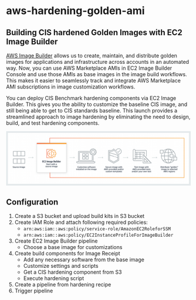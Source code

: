 # aws-hardening-golden-ami

## Building CIS hardened Golden Images with EC2 Image Builder
[AWS Image Builder](https://docs.aws.amazon.com/imagebuilder/latest/userguide/what-is-image-builder.html) allows us to create, maintain, and distribute golden images for applications and infrastructure across accounts in an automated way. Now, you can use AWS Marketplace AMIs in EC2 Image Builder Console and use those AMIs as base images in the image build workflows. This makes it easier to seamlessly track and integrate AWS Marketplace AMI subscriptions in image customization workflows.

You can deploy CIS Benchmark hardening components via EC2 Image Builder. This gives you the ability to customize the baseline CIS image, and still being able to get to CIS standards baseline. This launch provides a streamlined approach to image hardening by eliminating the need to design, build, and test hardening components.

![Hardening workflow](images/hardeningAMIs.png)

## Configuration
1. Create a S3 bucket and upload build kits in S3 bucket
2. Create IAM Role and attach following required policies:
    - `arn:aws:iam::aws:policy/service-role/AmazonEC2RoleforSSM`
    - `arn:aws:iam::aws:policy/EC2InstanceProfileForImageBuilder`
3. Create EC2 Image Builder pipeline
    - Choose a base image for customizations
4. Create build components for Image Receipt
    - Add any necessary software from the base image
    - Customize settings and scripts 
    - Get a CIS hardening component from S3
    - Execute hardening script
5. Create a pipeline from hardening recipe
6. Trigger pipeline
